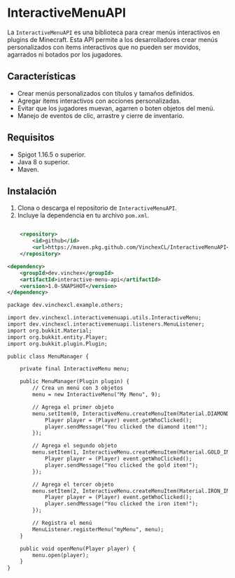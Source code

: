 # InteractiveMenuAPI

La `InteractiveMenuAPI` es una biblioteca para crear menús interactivos en plugins de Minecraft. Esta API permite a los desarrolladores crear menús personalizados con ítems interactivos que no pueden ser movidos, agarrados ni botados por los jugadores.

## Características

- Crear menús personalizados con títulos y tamaños definidos.
- Agregar ítems interactivos con acciones personalizadas.
- Evitar que los jugadores muevan, agarren o boten objetos del menú.
- Manejo de eventos de clic, arrastre y cierre de inventario.

## Requisitos

- Spigot 1.16.5 o superior.
- Java 8 o superior.
- Maven.

## Instalación

1. Clona o descarga el repositorio de `InteractiveMenuAPI`.
2. Incluye la dependencia en tu archivo `pom.xml`.

```xml

    <repository>
        <id>github</id>
        <url>https://maven.pkg.github.com/VinchexCL/InteractiveMenuAPI</url>
    </repository>

<dependency>
    <groupId>dev.vinchex</groupId>
    <artifactId>interactive-menu-api</artifactId>
    <version>1.0-SNAPSHOT</version>
</dependency>

package dev.vinchexcl.example.others;

import dev.vinchexcl.interactivemenuapi.utils.InteractiveMenu;
import dev.vinchexcl.interactivemenuapi.listeners.MenuListener;
import org.bukkit.Material;
import org.bukkit.entity.Player;
import org.bukkit.plugin.Plugin;

public class MenuManager {

    private final InteractiveMenu menu;

    public MenuManager(Plugin plugin) {
        // Crea un menú con 3 objetos
        menu = new InteractiveMenu("My Menu", 9);

        // Agrega el primer objeto
        menu.setItem(0, InteractiveMenu.createMenuItem(Material.DIAMOND, "Diamond Item", "This is a diamond item"), event -> {
            Player player = (Player) event.getWhoClicked();
            player.sendMessage("You clicked the diamond item!");
        });

        // Agrega el segundo objeto
        menu.setItem(1, InteractiveMenu.createMenuItem(Material.GOLD_INGOT, "Gold Item", "This is a gold item"), event -> {
            Player player = (Player) event.getWhoClicked();
            player.sendMessage("You clicked the gold item!");
        });

        // Agrega el tercer objeto
        menu.setItem(2, InteractiveMenu.createMenuItem(Material.IRON_INGOT, "Iron Item", "This is an iron item"), event -> {
            Player player = (Player) event.getWhoClicked();
            player.sendMessage("You clicked the iron item!");
        });

        // Registra el menú
        MenuListener.registerMenu("myMenu", menu);
    }

    public void openMenu(Player player) {
        menu.open(player);
    }
}
